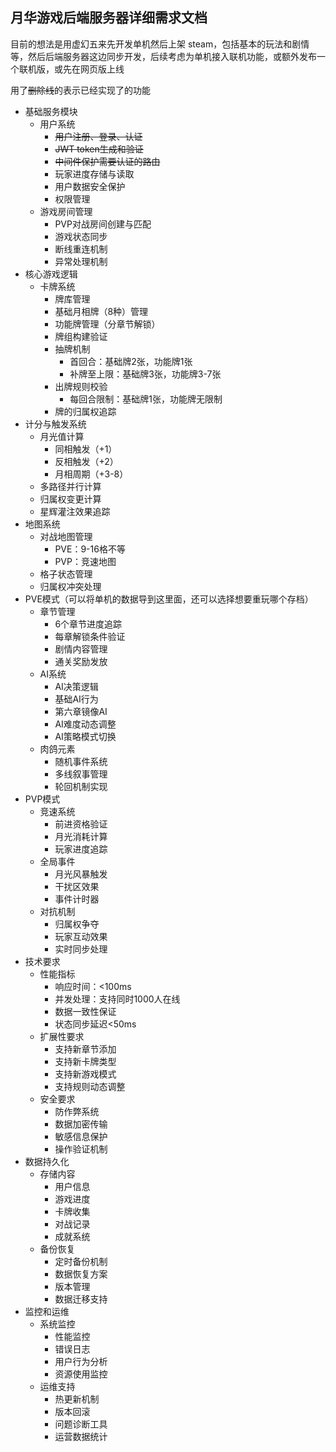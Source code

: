 ## 月华游戏后端服务器详细需求文档

目前的想法是用虚幻五来先开发单机然后上架 steam，包括基本的玩法和剧情等，然后后端服务器这边同步开发，后续考虑为单机接入联机功能，或额外发布一个联机版，或先在网页版上线

用了~~删除线~~的表示已经实现了的功能

* 基础服务模块
    * 用户系统
        * ~~用户注册、登录、认证~~
        * ~~JWT token生成和验证~~
        * ~~中间件保护需要认证的路由~~
        * 玩家进度存储与读取
        * 用户数据安全保护
        * 权限管理
    * 游戏房间管理
        * PVP对战房间创建与匹配
        * 游戏状态同步
        * 断线重连机制
        * 异常处理机制
* 核心游戏逻辑
    * 卡牌系统
        * 牌库管理
        * 基础月相牌（8种）管理
        * 功能牌管理（分章节解锁）
        * 牌组构建验证
        * 抽牌机制
            * 首回合：基础牌2张，功能牌1张
            * 补牌至上限：基础牌3张，功能牌3-7张
        * 出牌规则校验
            * 每回合限制：基础牌1张，功能牌无限制
        * 牌的归属权追踪
* 计分与触发系统
    * 月光值计算
        * 同相触发（+1）
        * 反相触发（+2）
        * 月相周期（+3-8）
    * 多路径并行计算
    * 归属权变更计算
    * 星辉灌注效果追踪
* 地图系统
    * 对战地图管理
        * PVE：9-16格不等
        * PVP：竞速地图
    * 格子状态管理
    * 归属权冲突处理
* PVE模式（可以将单机的数据导到这里面，还可以选择想要重玩哪个存档）
    * 章节管理
        * 6个章节进度追踪
        * 每章解锁条件验证
        * 剧情内容管理
        * 通关奖励发放
    * AI系统
        * AI决策逻辑
        * 基础AI行为
        * 第六章镜像AI
        * AI难度动态调整
        * AI策略模式切换
    * 肉鸽元素
        * 随机事件系统
        * 多线叙事管理
        * 轮回机制实现
* PVP模式
    * 竞速系统
        * 前进资格验证
        * 月光消耗计算
        * 玩家进度追踪
    * 全局事件
        * 月光风暴触发
        * 干扰区效果
        * 事件计时器
    * 对抗机制
        * 归属权争夺
        * 玩家互动效果
        * 实时同步处理
* 技术要求
    * 性能指标
        * 响应时间：<100ms
        * 并发处理：支持同时1000人在线
        * 数据一致性保证
        * 状态同步延迟<50ms
    * 扩展性要求
        * 支持新章节添加
        * 支持新卡牌类型
        * 支持新游戏模式
        * 支持规则动态调整
    * 安全要求
        * 防作弊系统
        * 数据加密传输
        * 敏感信息保护
        * 操作验证机制
* 数据持久化
    * 存储内容
        * 用户信息
        * 游戏进度
        * 卡牌收集
        * 对战记录
        * 成就系统
    * 备份恢复
        * 定时备份机制
        * 数据恢复方案
        * 版本管理
        * 数据迁移支持
* 监控和运维
    * 系统监控
        * 性能监控
        * 错误日志
        * 用户行为分析
        * 资源使用监控
    * 运维支持
        * 热更新机制
        * 版本回滚
        * 问题诊断工具
        * 运营数据统计